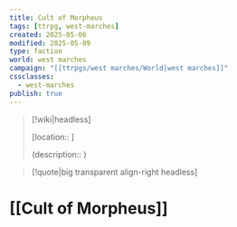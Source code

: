 ```yaml
---
title: Cult of Morpheus
tags: [ttrpg, west-marches]
created: 2025-05-06
modified: 2025-05-09
type: faction
world: west marches
campaign: "[[ttrpgs/west marches/World|west marches]]"
cssclasses:
  - west-marches
publish: true
---
```


> [!wiki|headless]
>
> [location:: ]
>
> (description:: )

> [!quote|big transparent align-right headless]

# [[Cult of Morpheus]]
